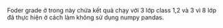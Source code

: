 Foder grade ở trong này chứa kết quả chạy với 3 lớp class 1,2 và 3 vì 8 lớp đã thực hiện ở cách làm không sử dụng numpy pandas.
